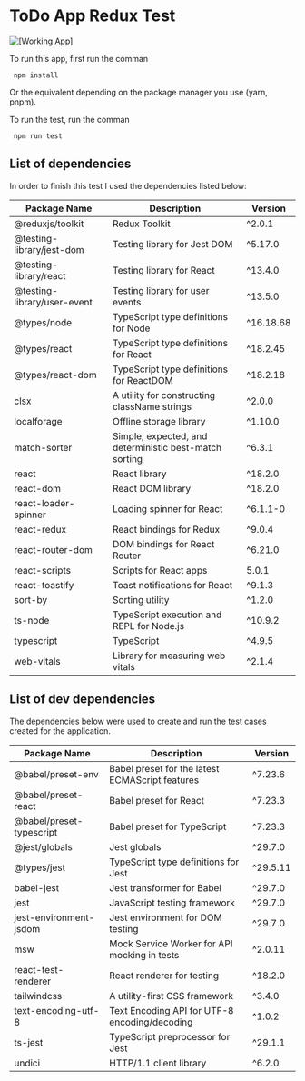 # ToDo App Redux Test

![[Working App]](https://im5.ezgif.com/tmp/ezgif-5-7e94cc3d34.gif)

To run this app, first run the comman

```
 npm install
```

Or the equivalent depending on the package manager you use (yarn, pnpm).

To run the test, run the comman

```
 npm run test
```

## List of dependencies

In order to finish this test I used the dependencies listed below:

| Package Name                 | Description                           | Version     |
| ---------------------------- | ------------------------------------- | ----------- |
| @reduxjs/toolkit             | Redux Toolkit                         | ^2.0.1      |
| @testing-library/jest-dom    | Testing library for Jest DOM          | ^5.17.0     |
| @testing-library/react       | Testing library for React             | ^13.4.0     |
| @testing-library/user-event  | Testing library for user events       | ^13.5.0     |
| @types/node                  | TypeScript type definitions for Node | ^16.18.68   |
| @types/react                 | TypeScript type definitions for React| ^18.2.45    |
| @types/react-dom             | TypeScript type definitions for ReactDOM | ^18.2.18 |
| clsx                         | A utility for constructing className strings | ^2.0.0 |
| localforage                  | Offline storage library               | ^1.10.0     |
| match-sorter                 | Simple, expected, and deterministic best-match sorting | ^6.3.1 |
| react                        | React library                         | ^18.2.0     |
| react-dom                    | React DOM library                     | ^18.2.0     |
| react-loader-spinner         | Loading spinner for React             | ^6.1.1-0    |
| react-redux                  | React bindings for Redux              | ^9.0.4      |
| react-router-dom             | DOM bindings for React Router         | ^6.21.0     |
| react-scripts                | Scripts for React apps                | 5.0.1       |
| react-toastify               | Toast notifications for React         | ^9.1.3      |
| sort-by                      | Sorting utility                       | ^1.2.0      |
| ts-node                      | TypeScript execution and REPL for Node.js | ^10.9.2 |
| typescript                   | TypeScript                           | ^4.9.5      |
| web-vitals                   | Library for measuring web vitals      | ^2.1.4      |

## List of dev dependencies

The dependencies below were used to create and run the test cases created for the application.

| Package Name                    | Description                                     | Version      |
| ------------------------------- | ----------------------------------------------- | ------------ |
| @babel/preset-env               | Babel preset for the latest ECMAScript features | ^7.23.6       |
| @babel/preset-react             | Babel preset for React                          | ^7.23.3       |
| @babel/preset-typescript        | Babel preset for TypeScript                     | ^7.23.3       |
| @jest/globals                  | Jest globals                                    | ^29.7.0       |
| @types/jest                    | TypeScript type definitions for Jest            | ^29.5.11      |
| babel-jest                      | Jest transformer for Babel                      | ^29.7.0       |
| jest                            | JavaScript testing framework                    | ^29.7.0       |
| jest-environment-jsdom         | Jest environment for DOM testing                | ^29.7.0       |
| msw                             | Mock Service Worker for API mocking in tests    | ^2.0.11       |
| react-test-renderer             | React renderer for testing                      | ^18.2.0       |
| tailwindcss                     | A utility-first CSS framework                   | ^3.4.0        |
| text-encoding-utf-8             | Text Encoding API for UTF-8 encoding/decoding   | ^1.0.2        |
| ts-jest                         | TypeScript preprocessor for Jest                | ^29.1.1       |
| undici                          | HTTP/1.1 client library                         | ^6.2.0        |
